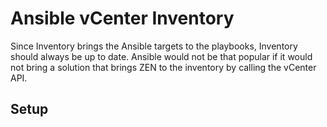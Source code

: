 # Ansible vCenter Inventory
Since Inventory brings the Ansible targets to the playbooks, Inventory should always be up to date.
Ansible would not be that popular if it would not bring a solution that brings ZEN to the inventory by calling the vCenter API.

## Setup 
<!--stackedit_data:
eyJoaXN0b3J5IjpbMTY5NjQzMjg1N119
-->